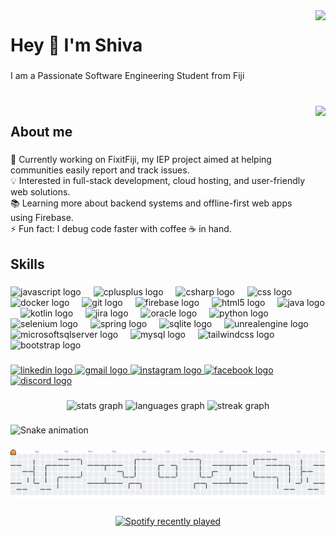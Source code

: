 <img align="right" height="150" src="https://media1.giphy.com/media/v1.Y2lkPTc5MGI3NjExZ2d6cTV4a3M1N2h5dXg4aGFiYThscWZuaXVva2VhaW9pbThxa21kdiZlcD12MV9pbnRlcm5hbF9naWZfYnlfaWQmY3Q9Zw/HscDLzkO8EOTmgkhQP/giphy.gif"  />

###

<h1 align="left">Hey 👋 I'm Shiva</h1>

###

<p align="left">I am a Passionate Software Engineering Student from Fiji</p>

###

<br clear="both">

<img align="right" height="300" src="https://media1.giphy.com/media/v1.Y2lkPTc5MGI3NjExNXhhcDl2d3dtMXY2Mzhta2s0NGNxNHY0eHFhc21tZHN1dnB6ZjVnYyZlcD12MV9pbnRlcm5hbF9naWZfYnlfaWQmY3Q9Zw/78XCFBGOlS6keY1Bil/giphy.gif"  />

###

<h2 align="left">About me</h2>

###

<p align="left">🌱 Currently working on FixitFiji, my IEP project aimed at helping communities easily report and track issues.  <br>💡 Interested in full-stack development, cloud hosting, and user-friendly web solutions.  <br>📚 Learning more about backend systems and offline-first web apps using Firebase.  <br>⚡ Fun fact: I debug code faster with coffee ☕ in hand.</p>

###

<h2 align="left">Skills</h2>

###

<div align="left">
  <img src="https://cdn.jsdelivr.net/gh/devicons/devicon/icons/javascript/javascript-original.svg" height="40" alt="javascript logo"  />
  <img width="12" />
  <img src="https://cdn.jsdelivr.net/gh/devicons/devicon/icons/cplusplus/cplusplus-original.svg" height="40" alt="cplusplus logo"  />
  <img width="12" />
  <img src="https://cdn.jsdelivr.net/gh/devicons/devicon/icons/csharp/csharp-original.svg" height="40" alt="csharp logo"  />
  <img width="12" />
  <img src="https://cdn.jsdelivr.net/gh/devicons/devicon/icons/css3/css3-original.svg" height="40" alt="css logo"  />
  <img width="12" />
  <img src="https://cdn.jsdelivr.net/gh/devicons/devicon/icons/docker/docker-original.svg" height="40" alt="docker logo"  />
  <img width="12" />
  <img src="https://cdn.jsdelivr.net/gh/devicons/devicon/icons/git/git-original.svg" height="40" alt="git logo"  />
  <img width="12" />
  <img src="https://cdn.jsdelivr.net/gh/devicons/devicon/icons/firebase/firebase-plain.svg" height="40" alt="firebase logo"  />
  <img width="12" />
  <img src="https://cdn.jsdelivr.net/gh/devicons/devicon/icons/html5/html5-original.svg" height="40" alt="html5 logo"  />
  <img width="12" />
  <img src="https://cdn.jsdelivr.net/gh/devicons/devicon/icons/java/java-original.svg" height="40" alt="java logo"  />
  <img width="12" />
  <img src="https://cdn.jsdelivr.net/gh/devicons/devicon/icons/kotlin/kotlin-original.svg" height="40" alt="kotlin logo"  />
  <img width="12" />
  <img src="https://cdn.jsdelivr.net/gh/devicons/devicon/icons/jira/jira-original.svg" height="40" alt="jira logo"  />
  <img width="12" />
  <img src="https://cdn.jsdelivr.net/gh/devicons/devicon/icons/oracle/oracle-original.svg" height="40" alt="oracle logo"  />
  <img width="12" />
  <img src="https://cdn.jsdelivr.net/gh/devicons/devicon/icons/python/python-original.svg" height="40" alt="python logo"  />
  <img width="12" />
  <img src="https://cdn.jsdelivr.net/gh/devicons/devicon/icons/selenium/selenium-original.svg" height="40" alt="selenium logo"  />
  <img width="12" />
  <img src="https://cdn.jsdelivr.net/gh/devicons/devicon/icons/spring/spring-original.svg" height="40" alt="spring logo"  />
  <img width="12" />
  <img src="https://cdn.jsdelivr.net/gh/devicons/devicon/icons/sqlite/sqlite-original.svg" height="40" alt="sqlite logo"  />
  <img width="12" />
  <img src="https://cdn.jsdelivr.net/gh/devicons/devicon/icons/unrealengine/unrealengine-original.svg" height="40" alt="unrealengine logo"  />
  <img width="12" />
  <img src="https://cdn.jsdelivr.net/gh/devicons/devicon/icons/microsoftsqlserver/microsoftsqlserver-plain.svg" height="40" alt="microsoftsqlserver logo"  />
  <img width="12" />
  <img src="https://cdn.jsdelivr.net/gh/devicons/devicon/icons/mysql/mysql-original.svg" height="40" alt="mysql logo"  />
  <img width="12" />
  <img src="https://cdn.jsdelivr.net/gh/devicons/devicon/icons/tailwindcss/tailwindcss-original-wordmark.svg" height="40" alt="tailwindcss logo"  />
  <img width="12" />
  <img src="https://cdn.jsdelivr.net/gh/devicons/devicon/icons/bootstrap/bootstrap-original.svg" height="40" alt="bootstrap logo"  />
</div>

###

<div align="left">
  <a href="https://www.linkedin.com/in/shiva-goundar-270a901b9" target="_blank">
    <img src="https://raw.githubusercontent.com/maurodesouza/profile-readme-generator/master/src/assets/icons/social/linkedin/default.svg" width="52" height="40" alt="linkedin logo"  />
  </a>
  <a href="shivamanigoundar101@gmail.com" target="_blank">
    <img src="https://raw.githubusercontent.com/maurodesouza/profile-readme-generator/master/src/assets/icons/social/gmail/default.svg" width="52" height="40" alt="gmail logo"  />
  </a>
  <a href="https://www.instagram.com/0s_mani0" target="_blank">
    <img src="https://raw.githubusercontent.com/maurodesouza/profile-readme-generator/master/src/assets/icons/social/instagram/default.svg" width="52" height="40" alt="instagram logo"  />
  </a>
  <a href="https://www.facebook.com/shiva.goundar.37" target="_blank">
    <img src="https://raw.githubusercontent.com/maurodesouza/profile-readme-generator/master/src/assets/icons/social/facebook/default.svg" width="52" height="40" alt="facebook logo"  />
  </a>
  <a href="discordapp.com/users/790832374199484456" target="_blank">
    <img src="https://raw.githubusercontent.com/maurodesouza/profile-readme-generator/master/src/assets/icons/social/discord/default.svg" width="52" height="40" alt="discord logo"  />
  </a>
</div>

###

<div align="center">
  <img src="https://github-readme-stats.vercel.app/api?username=SMani0547&hide_title=true&hide_rank=true&show_icons=true&include_all_commits=true&count_private=true&disable_animations=false&theme=nightowl&locale=en&hide_border=true&order=1" height="150" alt="stats graph"  />
  <img src="https://github-readme-stats.vercel.app/api/top-langs?username=SMani0547&locale=en&hide_title=true&layout=compact&card_width=320&langs_count=10&theme=nightowl&hide_border=true&order=2" height="200" alt="languages graph"  />
  <img src="https://streak-stats.demolab.com?user=SMani0547&locale=en&mode=weekly&theme=nightowl&hide_border=true&border_radius=5&order=3" height="150" alt="streak graph"  />
</div>

###

<img src="https://raw.githubusercontent.com/SMani0547/SMani0547/output/snake.svg" alt="Snake animation" />

###

<picture>
  <source media="(prefers-color-scheme: dark)" srcset="https://raw.githubusercontent.com/SMani0547/SMani0547/output/pacman-contribution-graph-dark.svg">
  <source media="(prefers-color-scheme: light)" srcset="https://raw.githubusercontent.com/SMani0547/SMani0547/output/pacman-contribution-graph.svg">
  <img alt="pacman contribution graph" src="https://raw.githubusercontent.com/SMani0547/SMani0547/output/pacman-contribution-graph.svg">
</picture>

###

<div align="center">
  <a href="https://open.spotify.com/user/31gibphl2u7wal7otptf4nctbmle">
    <img src="https://spotify-recently-played-readme.vercel.app/api?user=31gibphl2u7wal7otptf4nctbmle&count=5&unique=true" alt="Spotify recently played"  />
  </a>
</div>

###
